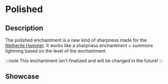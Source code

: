 # Polished

## Description
The polished enchantment is a new kind of sharpness made for the [Netherite Hammer](../items/netherite_hammer.md). It works like a sharpness enchantment + summons lightning based on the level of the enchantment. 

:::note
This enchantment isn't finalized and will be changed in the future!
:::

## Showcase